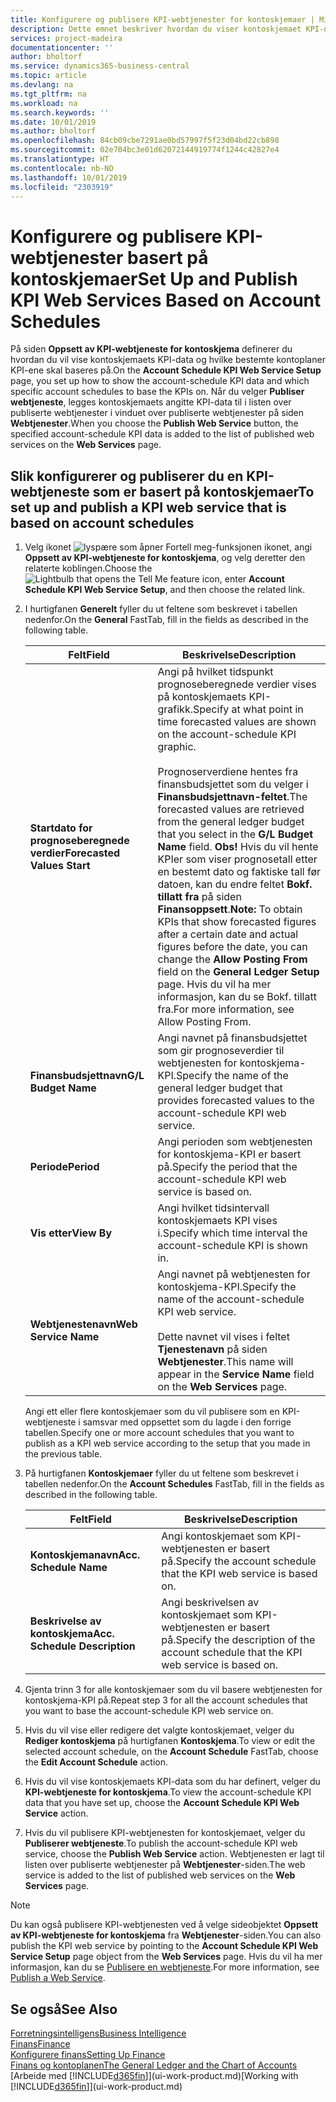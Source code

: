 ```yaml
---
title: Konfigurere og publisere KPI-webtjenester for kontoskjemaer | Microsoft-dokumentasjon
description: Dette emnet beskriver hvordan du viser kontoskjemaet KPI-data som er basert på bestemte kontoskjemaer.
services: project-madeira
documentationcenter: ''
author: bholtorf
ms.service: dynamics365-business-central
ms.topic: article
ms.devlang: na
ms.tgt_pltfrm: na
ms.workload: na
ms.search.keywords: ''
ms.date: 10/01/2019
ms.author: bholtorf
ms.openlocfilehash: 84cb09cbe7291ae0bd57997f5f23d04bd22cb898
ms.sourcegitcommit: 02e704bc3e01d62072144919774f1244c42827e4
ms.translationtype: HT
ms.contentlocale: nb-NO
ms.lasthandoff: 10/01/2019
ms.locfileid: "2303919"
---
```

# <a name="set-up-and-publish-kpi-web-services-based-on-account-schedules"></a><span data-ttu-id="c3450-103">Konfigurere og publisere KPI-webtjenester basert på kontoskjemaer</span><span class="sxs-lookup"><span data-stu-id="c3450-103">Set Up and Publish KPI Web Services Based on Account Schedules</span></span>
<span data-ttu-id="c3450-104">På siden **Oppsett av KPI-webtjeneste for kontoskjema** definerer du hvordan du vil vise kontoskjemaets KPI-data og hvilke bestemte kontoplaner KPI-ene skal baseres på.</span><span class="sxs-lookup"><span data-stu-id="c3450-104">On the **Account Schedule KPI Web Service Setup** page, you set up how to show the account-schedule KPI data and which specific account schedules to base the KPIs on.</span></span> <span data-ttu-id="c3450-105">Når du velger **Publiser webtjeneste**, legges kontoskjemaets angitte KPI-data til i listen over publiserte webtjenester i vinduet over publiserte webtjenester på siden **Webtjenester**.</span><span class="sxs-lookup"><span data-stu-id="c3450-105">When you choose the **Publish Web Service** button, the specified account-schedule KPI data is added to the list of published web services on the **Web Services** page.</span></span>  

## <a name="to-set-up-and-publish-a-kpi-web-service-that-is-based-on-account-schedules"></a><span data-ttu-id="c3450-106">Slik konfigurerer og publiserer du en KPI-webtjeneste som er basert på kontoskjemaer</span><span class="sxs-lookup"><span data-stu-id="c3450-106">To set up and publish a KPI web service that is based on account schedules</span></span>  
1.  <span data-ttu-id="c3450-107">Velg ikonet ![lyspære som åpner Fortell meg-funksjonen](media/ui-search/search_small.png "Fortell hva du vil gjøre") ikonet, angi **Oppsett av KPI-webtjeneste for kontoskjema**, og velg deretter den relaterte koblingen.</span><span class="sxs-lookup"><span data-stu-id="c3450-107">Choose the ![Lightbulb that opens the Tell Me feature](media/ui-search/search_small.png "Tell me what you want to do") icon, enter **Account Schedule KPI Web Service Setup**, and then choose the related link.</span></span>  
2.  <span data-ttu-id="c3450-108">I hurtigfanen **Generelt** fyller du ut feltene som beskrevet i tabellen nedenfor.</span><span class="sxs-lookup"><span data-stu-id="c3450-108">On the **General** FastTab, fill in the fields as described in the following table.</span></span>  

    |<span data-ttu-id="c3450-109">Felt</span><span class="sxs-lookup"><span data-stu-id="c3450-109">Field</span></span>|<span data-ttu-id="c3450-110">Beskrivelse</span><span class="sxs-lookup"><span data-stu-id="c3450-110">Description</span></span>|  
    |---------------------------------|---------------------------------------|  
    |<span data-ttu-id="c3450-111">**Startdato for prognoseberegnede verdier**</span><span class="sxs-lookup"><span data-stu-id="c3450-111">**Forecasted Values Start**</span></span>|<span data-ttu-id="c3450-112">Angi på hvilket tidspunkt prognoseberegnede verdier vises på kontoskjemaets KPI-grafikk.</span><span class="sxs-lookup"><span data-stu-id="c3450-112">Specify at what point in time forecasted values are shown on the account-schedule KPI graphic.</span></span><br /><br /> <span data-ttu-id="c3450-113">Prognoserverdiene hentes fra finansbudsjettet som du velger i **Finansbudsjettnavn-feltet**.</span><span class="sxs-lookup"><span data-stu-id="c3450-113">The forecasted values are retrieved from the general ledger budget that you select in the **G/L Budget Name** field.</span></span> <span data-ttu-id="c3450-114">**Obs!** Hvis du vil hente KPIer som viser prognosetall etter en bestemt dato og faktiske tall før datoen, kan du endre feltet **Bokf. tillatt fra** på siden **Finansoppsett**.</span><span class="sxs-lookup"><span data-stu-id="c3450-114">**Note:**  To obtain KPIs that show forecasted figures after a certain date and actual figures before the date, you can change the **Allow Posting From** field on the **General Ledger Setup** page.</span></span> <span data-ttu-id="c3450-115">Hvis du vil ha mer informasjon, kan du se Bokf. tillatt fra.</span><span class="sxs-lookup"><span data-stu-id="c3450-115">For more information, see Allow Posting From.</span></span>|  
    |<span data-ttu-id="c3450-116">**Finansbudsjettnavn**</span><span class="sxs-lookup"><span data-stu-id="c3450-116">**G/L Budget Name**</span></span>|<span data-ttu-id="c3450-117">Angi navnet på finansbudsjettet som gir prognoseverdier til webtjenesten for kontoskjema-KPI.</span><span class="sxs-lookup"><span data-stu-id="c3450-117">Specify the name of the general ledger budget that provides forecasted values to the account-schedule KPI web service.</span></span>|  
    |<span data-ttu-id="c3450-118">**Periode**</span><span class="sxs-lookup"><span data-stu-id="c3450-118">**Period**</span></span>|<span data-ttu-id="c3450-119">Angi perioden som webtjenesten for kontoskjema-KPI er basert på.</span><span class="sxs-lookup"><span data-stu-id="c3450-119">Specify the period that the account-schedule KPI web service is based on.</span></span>|  
    |<span data-ttu-id="c3450-120">**Vis etter**</span><span class="sxs-lookup"><span data-stu-id="c3450-120">**View By**</span></span>|<span data-ttu-id="c3450-121">Angi hvilket tidsintervall kontoskjemaets KPI vises i.</span><span class="sxs-lookup"><span data-stu-id="c3450-121">Specify which time interval the account-schedule KPI is shown in.</span></span>|  
    |<span data-ttu-id="c3450-122">**Webtjenestenavn**</span><span class="sxs-lookup"><span data-stu-id="c3450-122">**Web Service Name**</span></span>|<span data-ttu-id="c3450-123">Angi navnet på webtjenesten for kontoskjema-KPI.</span><span class="sxs-lookup"><span data-stu-id="c3450-123">Specify the name of the account-schedule KPI web service.</span></span><br /><br /> <span data-ttu-id="c3450-124">Dette navnet vil vises i feltet **Tjenestenavn** på siden **Webtjenester**.</span><span class="sxs-lookup"><span data-stu-id="c3450-124">This name will appear in the **Service Name** field on the **Web Services** page.</span></span>|  

    <span data-ttu-id="c3450-125">Angi ett eller flere kontoskjemaer som du vil publisere som en KPI-webtjeneste i samsvar med oppsettet som du lagde i den forrige tabellen.</span><span class="sxs-lookup"><span data-stu-id="c3450-125">Specify one or more account schedules that you want to publish as a KPI web service according to the setup that you made in the previous table.</span></span>  

3.  <span data-ttu-id="c3450-126">På hurtigfanen **Kontoskjemaer** fyller du ut feltene som beskrevet i tabellen nedenfor.</span><span class="sxs-lookup"><span data-stu-id="c3450-126">On the **Account Schedules** FastTab, fill in the fields as described in the following table.</span></span>  

    |<span data-ttu-id="c3450-127">Felt</span><span class="sxs-lookup"><span data-stu-id="c3450-127">Field</span></span>|<span data-ttu-id="c3450-128">Beskrivelse</span><span class="sxs-lookup"><span data-stu-id="c3450-128">Description</span></span>|  
    |---------------------------------|---------------------------------------|  
    |<span data-ttu-id="c3450-129">**Kontoskjemanavn**</span><span class="sxs-lookup"><span data-stu-id="c3450-129">**Acc. Schedule Name**</span></span>|<span data-ttu-id="c3450-130">Angi kontoskjemaet som KPI-webtjenesten er basert på.</span><span class="sxs-lookup"><span data-stu-id="c3450-130">Specify the account schedule that the KPI web service is based on.</span></span>|  
    |<span data-ttu-id="c3450-131">**Beskrivelse av kontoskjema**</span><span class="sxs-lookup"><span data-stu-id="c3450-131">**Acc. Schedule Description**</span></span>|<span data-ttu-id="c3450-132">Angi beskrivelsen av kontoskjemaet som KPI-webtjenesten er basert på.</span><span class="sxs-lookup"><span data-stu-id="c3450-132">Specify the description of the account schedule that the KPI web service is based on.</span></span>|  

4.  <span data-ttu-id="c3450-133">Gjenta trinn 3 for alle kontoskjemaer som du vil basere webtjenesten for kontoskjema-KPI på.</span><span class="sxs-lookup"><span data-stu-id="c3450-133">Repeat step 3 for all the account schedules that you want to base the account-schedule KPI web service on.</span></span>  
5.  <span data-ttu-id="c3450-134">Hvis du vil vise eller redigere det valgte kontoskjemaet, velger du **Rediger kontoskjema** på hurtigfanen **Kontoskjema**.</span><span class="sxs-lookup"><span data-stu-id="c3450-134">To view or edit the selected account schedule, on the **Account Schedule** FastTab, choose the **Edit Account Schedule** action.</span></span>  
6.  <span data-ttu-id="c3450-135">Hvis du vil vise kontoskjemaets KPI-data som du har definert, velger du **KPI-webtjeneste for kontoskjema**.</span><span class="sxs-lookup"><span data-stu-id="c3450-135">To view the account-schedule KPI data that you have set up, choose the **Account Schedule KPI Web Service** action.</span></span>  
7.  <span data-ttu-id="c3450-136">Hvis du vil publisere KPI-webtjenesten for kontoskjemaet, velger du **Publiserer webtjeneste**.</span><span class="sxs-lookup"><span data-stu-id="c3450-136">To publish the account-schedule KPI web service, choose the **Publish Web Service** action.</span></span> <span data-ttu-id="c3450-137">Webtjenesten er lagt til listen over publiserte webtjenester på **Webtjenester**-siden.</span><span class="sxs-lookup"><span data-stu-id="c3450-137">The web service is added to the list of published web services on the **Web Services** page.</span></span>  

> [!NOTE]  
>  <span data-ttu-id="c3450-138">Du kan også publisere KPI-webtjenesten ved å velge sideobjektet **Oppsett av KPI-webtjeneste for kontoskjema** fra **Webtjenester**-siden.</span><span class="sxs-lookup"><span data-stu-id="c3450-138">You can also publish the KPI web service by pointing to the **Account Schedule KPI Web Service Setup** page object from the **Web Services** page.</span></span> <span data-ttu-id="c3450-139">Hvis du vil ha mer informasjon, kan du se [Publisere en webtjeneste](across-how-publish-web-service.md).</span><span class="sxs-lookup"><span data-stu-id="c3450-139">For more information, see [Publish a Web Service](across-how-publish-web-service.md).</span></span>  

## <a name="see-also"></a><span data-ttu-id="c3450-140">Se også</span><span class="sxs-lookup"><span data-stu-id="c3450-140">See Also</span></span>  
[<span data-ttu-id="c3450-141">Forretningsintelligens</span><span class="sxs-lookup"><span data-stu-id="c3450-141">Business Intelligence</span></span>](bi.md)  
[<span data-ttu-id="c3450-142">Finans</span><span class="sxs-lookup"><span data-stu-id="c3450-142">Finance</span></span>](finance.md)  
[<span data-ttu-id="c3450-143">Konfigurere finans</span><span class="sxs-lookup"><span data-stu-id="c3450-143">Setting Up Finance</span></span>](finance-setup-finance.md)  
[<span data-ttu-id="c3450-144">Finans og kontoplanen</span><span class="sxs-lookup"><span data-stu-id="c3450-144">The General Ledger and the Chart of Accounts</span></span>](finance-general-ledger.md)  
<span data-ttu-id="c3450-145">[Arbeide med [!INCLUDE[d365fin](includes/d365fin_md.md)]](ui-work-product.md)</span><span class="sxs-lookup"><span data-stu-id="c3450-145">[Working with [!INCLUDE[d365fin](includes/d365fin_md.md)]](ui-work-product.md)</span></span>
